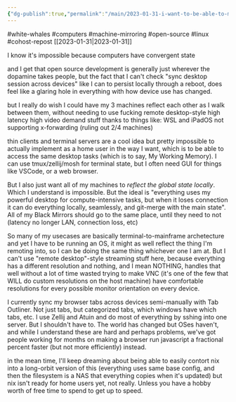 ```yaml
---
{"dg-publish":true,"permalink":"/main/2023-01-31-i-want-to-be-able-to-mirror-my-machines-state-or-at-least-desktop-app-state-across-each-other/","noteIcon":""}
---
```


#white-whales #computers #machine-mirroring #open-source #linux #cohost-repost 
[[2023-01-31\|2023-01-31]]

I know it's impossible because computers have convergent state

and I get that open source development is generally just wherever the dopamine takes people, but the fact that I can't check "sync desktop session across devices" like I can to persist locally through a reboot, does feel like a glaring hole in everything with how device use has changed.

but I really do wish I could have my 3 machines reflect each other as I walk between them, without needing to use fucking remote desktop-style high latency high video demand stuff thanks to things like: WSL and iPadOS not supporting x-forwarding (ruling out 2/4 machines)

thin clients and terminal servers are a cool idea but pretty impossible to actually implement as a home user in the way I want, which is to be able to access the same desktop tasks (which is to say, My Working Memory). I can use tmux/zellij/mosh for terminal state, but I often need GUI for things like VSCode, or a web browser.

But I also just want all of my machines to _reflect the global state locally_. Which I understand is impossible. But the ideal is "everything uses my powerful desktop for compute-intensive tasks, but when it loses connection it can do everything locally, seamlessly, and git-merge with the main state". All of my Black Mirrors should go to the same place, until they need to not (latency no longer LAN, connection loss, etc)

So many of my usecases are basically terminal-to-mainframe archetecture and yet I have to be running an OS, it might as well reflect the thing I'm remoting into, so I can be doing the same thing whichever one I am at. But I can't use "remote desktop"-style streaming stuff here, because everything has a different resolution and nothing, and I mean NOTHING, handles that well without a lot of time wasted trying to make VNC (it's one of the few that WILL do custom resolutions on the host machine) have comfortable resolutions for every possible monitor orientation on every device.

I currently sync my browser tabs across devices semi-manually with Tab Outliner. Not just tabs, but categorized tabs, which windows have which tabs, etc. I use Zellij and Atuin and do most of everything by sshing into one server. But I shouldn't have to. The world has changed but OSes haven't, and while I understand these are hard and perhaps problems, we've got people working for months on making a browser run javascript a fractional percent faster (but not more efficiently) instead.

in the mean time, I'll keep dreaming about being able to easily contort nix into a long-orbit version of this (everything uses same base config, and then the filesystem is a NAS that everything copies when it's updated) but nix isn't ready for home users yet, not really. Unless you have a hobby worth of free time to spend to get up to speed.